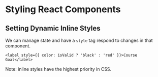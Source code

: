 # Styling React Components

## Setting Dynamic Inline Styles

We can manage state and have a `style` tag respond to changes in that component.

```tsx
<label style={{ color: isValid ? 'black' : 'red' }}>Course Goal</label>
```

Note: inline styles have the highest priority in CSS.
